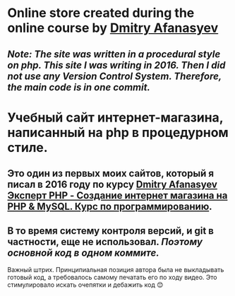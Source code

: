 # Online store created during the online course by [Dmitry Afanasyev]( https://www.youtube.com/playlist?list=PLoonZ8wII66iZSicLNXhE4bxUYaKhIc-L)
## _Note: The site was written in a procedural style on php. This site I was writing in 2016. Then I did not use any Version Control System. Therefore, the main code is in one commit._

# Учебный сайт интернет-магазина, написанный на php в процедурном стиле. 
## Это один из первых моих сайтов, который я писал в 2016 году по курсу [Dmitry Afanasyev](https://www.youtube.com/c/DmitryAfanasyev) [Эксперт PHP - Создание интернет магазина на PHP & MySQL. Курс по программированию]( https://www.youtube.com/playlist?list=PLoonZ8wII66iZSicLNXhE4bxUYaKhIc-L). 
## В то время систему контроля версий, и git в частности, еще не использовал. _Поэтому основной код в одном коммите._

Важный штрих. Принципиальная позиция автора была не выкладывать готовый код, а требовалось самому печатать его по ходу видео. Это стимулировало искать очепятки и дебажить код 😊
